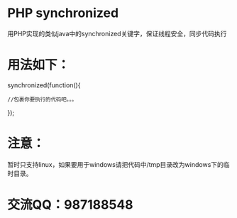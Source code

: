 # PHP synchronized
用PHP实现的类似java中的synchronized关键字，保证线程安全，同步代码执行

# 用法如下：
synchronized(function(){

    //包裹你要执行的代码吧。。。

});

# 注意：
暂时只支持linux，如果要用于windows请把代码中/tmp目录改为windows下的临时目录。

# 交流QQ：987188548

